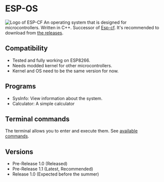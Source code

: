 # ESP-OS
![Logo of ESP-CF](https://github.com/Pepe-57/esp-os/blob/main/esp-os_logo.jpeg)
An operating system that is designed for microcontrollers. Written in C++. Successor of [Esp-cf](https://github.com/Pepe-57/esp-cf). It's recommended to download from [the releases](https://github.com/Pepe-57/esp-os/releases).
## Compatibility
- Tested and fully working on ESP8266.
- Needs modded kernel for other microcontrollers.
- Kernel and OS need to be the same version for now.
## Programs
- SysInfo: View information about the system.
- Calculator: A simple calculator
## Terminal commands
The terminal allows you to enter and execute them. See [available commands](https://github.com/Pepe-57/esp-os/blob/main/commands.txt).
## Versions
- Pre-Release 1.0 (Released)
- Pre-Release 1.1 (Latest, Recommended)
- Release 1.0 (Expected before the summer)
